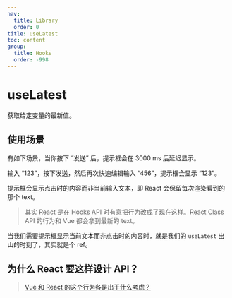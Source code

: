 ```yaml
---
nav:
  title: Library
  order: 0
title: useLatest
toc: content
group:
  title: Hooks
  order: -998
---
```


# useLatest

获取给定变量的最新值。

## 使用场景

有如下场景，当你按下 “发送” 后，提示框会在 3000 ms 后延迟显示。

输入 “123”，按下发送，然后再次快速编辑输入 “456”，提示框会显示 “123”。

<code src="./usage/demo1.tsx"></code>

提示框会显示点击时的内容而非当前输入文本，即 React 会保留每次渲染看到的那个 text。

> 其实 React 是在 Hooks API 时有意把行为改成了现在这样。React Class API 的行为和 Vue 都会拿到最新的 text。

当我们需要提示框显示当前文本而非点击时的内容时，就是我们的 `useLatest` 出山的时刻了，其实就是个 ref。

<code src="./usage/demo2.tsx"></code>

## 为什么 React 要这样设计 API？

> [Vue 和 React 的这个行为各是出于什么考虑？](https://www.zhihu.com/question/543057656/answer/2575930077)
